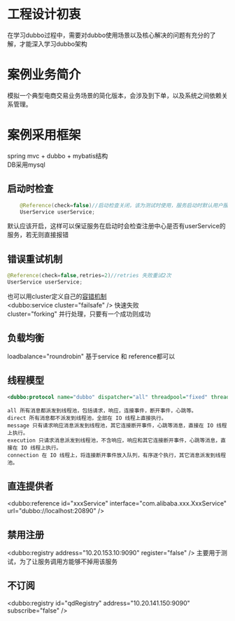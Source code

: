 # 工程设计初衷
在学习dubbo过程中，需要对dubbo使用场景以及核心解决的问题有充分的了解，才能深入学习dubbo架构
# 案例业务简介
模拟一个典型电商交易业务场景的简化版本，会涉及到下单，以及系统之间依赖关系管理。
# 案例采用框架
spring mvc + dubbo + mybatis结构<br/>
DB采用mysql


## 启动时检查
```java
	@Reference(check=false)//启动检查关闭，该为测试时使用，服务启动时默认用户服务已经存在 否则会报错
	UserService userService;
```
默认应该开启，这样可以保证服务在启动时会检查注册中心是否有userService的服务，若无则直接报错

## 错误重试机制
```java
@Reference(check=false,retries=2)//retries 失败重试2次
UserService userService;
```

也可以用cluster定义自己的[容错机制](https://dubbo.gitbooks.io/dubbo-dev-book/impls/cluster.html)<br/>
<dubbo:service cluster="failsafe" /> 快速失败<br/>
cluster="forking" 并行处理，只要有一个成功则成功<br/>
## 负载均衡
loadbalance="roundrobin" 基于service 和 reference都可以
## 线程模型
```xml
<dubbo:protocol name="dubbo" dispatcher="all" threadpool="fixed" threads="100" />
```

    all 所有消息都派发到线程池，包括请求，响应，连接事件，断开事件，心跳等。
    direct 所有消息都不派发到线程池，全部在 IO 线程上直接执行。
    message 只有请求响应消息派发到线程池，其它连接断开事件，心跳等消息，直接在 IO 线程上执行。
    execution 只请求消息派发到线程池，不含响应，响应和其它连接断开事件，心跳等消息，直接在 IO 线程上执行。
    connection 在 IO 线程上，将连接断开事件放入队列，有序逐个执行，其它消息派发到线程池。
## 直连提供者
 <dubbo:reference id="xxxService" interface="com.alibaba.xxx.XxxService" url="dubbo://localhost:20890" />

## 禁用注册
<dubbo:registry address="10.20.153.10:9090" register="false" />
主要用于测试，为了让服务调用方能够不掉用该服务
## 不订阅
<dubbo:registry id="qdRegistry" address="10.20.141.150:9090" subscribe="false" />

